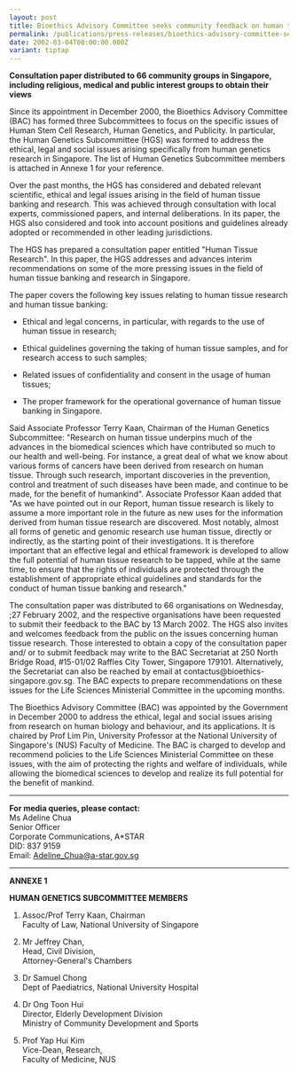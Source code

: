 ```yaml
---
layout: post
title: Bioethics Advisory Committee seeks community feedback on human tissue research
permalink: /publications/press-releases/bioethics-advisory-committee-seeks-community-feedback-on-human-tissue-research/
date: 2002-03-04T00:00:00.000Z
variant: tiptap
---
```

<p><strong>Consultation paper distributed to 66 community groups in Singapore, including religious, medical and public interest groups to obtain their views</strong>
</p>
<p>Since its appointment in December 2000, the Bioethics Advisory Committee
(BAC) has formed three Subcommittees to focus on the specific issues of
Human Stem Cell Research, Human Genetics, and Publicity. In particular,
the Human Genetics Subcommittee (HGS) was formed to address the ethical,
legal and social issues arising specifically from human genetics research
in Singapore. The list of Human Genetics Subcommittee members is attached
in Annexe 1 for your reference.</p>
<p>Over the past months, the HGS has considered and debated relevant scientific,
ethical and legal issues arising in the field of human tissue banking and
research. This was achieved through consultation with local experts, commissioned
papers, and internal deliberations. In its paper, the HGS also considered
and took into account positions and guidelines already adopted or recommended
in other leading jurisdictions.</p>
<p>The HGS has prepared a consultation paper entitled "Human Tissue Research".
In this paper, the HGS addresses and advances interim recommendations on
some of the more pressing issues in the field of human tissue banking and
research in Singapore.</p>
<p>The paper covers the following key issues relating to human tissue research
and human tissue banking:</p>
<ul data-tight="true" class="tight">
<li>
<p>Ethical and legal concerns, in particular, with regards to the use of
human tissue in research;</p>
</li>
<li>
<p>Ethical guidelines governing the taking of human tissue samples, and for
research access to such samples;</p>
</li>
<li>
<p>Related issues of confidentiality and consent in the usage of human tissues;</p>
</li>
<li>
<p>The proper framework for the operational governance of human tissue banking
in Singapore.</p>
</li>
</ul>
<p>Said Associate Professor Terry Kaan, Chairman of the Human Genetics Subcommittee:
"Research on human tissue underpins much of the advances in the biomedical
sciences which have contributed so much to our health and well-being. For
instance, a great deal of what we know about various forms of cancers have
been derived from research on human tissue. Through such research, important
discoveries in the prevention, control and treatment of such diseases have
been made, and continue to be made, for the benefit of humankind". Associate
Professor Kaan added that "As we have pointed out in our Report, human
tissue research is likely to assume a more important role in the future
as new uses for the information derived from human tissue research are
discovered. Most notably, almost all forms of genetic and genomic research
use human tissue, directly or indirectly, as the starting point of their
investigations. It is therefore important that an effective legal and ethical
framework is developed to allow the full potential of human tissue research
to be tapped, while at the same time, to ensure that the rights of individuals
are protected through the establishment of appropriate ethical guidelines
and standards for the conduct of human tissue banking and research."</p>
<p>The consultation paper was distributed to 66 organisations on Wednesday,
;27 February 2002, and the respective organisations have been requested
to submit their feedback to the BAC by 13 March 2002. The HGS also invites
and welcomes feedback from the public on the issues concerning human tissue
research. Those interested to obtain a copy of the consultation paper and/
or to submit feedback may write to the BAC Secretariat at 250 North Bridge
Road, #15-01/02 Raffles City Tower, Singapore 179101. Alternatively, the
Secretariat can also be reached by email at contactus@bioethics-singapore.gov.sg.
The BAC expects to prepare recommendations on these issues for the Life
Sciences Ministerial Committee in the upcoming months.</p>
<p>The Bioethics Advisory Committee (BAC) was appointed by the Government
in December 2000 to address the ethical, legal and social issues arising
from research on human biology and behaviour, and its applications. It
is chaired by Prof Lim Pin, University Professor at the National University
of Singapore's (NUS) Faculty of Medicine. The BAC is charged to develop
and recommend policies to the Life Sciences Ministerial Committee on these
issues, with the aim of protecting the rights and welfare of individuals,
while allowing the biomedical sciences to develop and realize its full
potential for the benefit of mankind.</p>
<hr>
<p><strong>For media queries, please contact:</strong>
<br>Ms Adeline Chua
<br>Senior Officer
<br>Corporate Communications, A*STAR
<br>DID: 837 9159
<br>Email: <a href="mailto:Adeline_Chua@a-star.gov.sg" rel="noopener noreferrer nofollow" target="_blank">Adeline_Chua@a-star.gov.sg</a>
</p>
<hr>
<p><strong>ANNEXE 1</strong>
</p>
<p><strong>HUMAN GENETICS SUBCOMMITTEE MEMBERS</strong>
</p>
<ol>
<li>
<p>Assoc/Prof Terry Kaan, Chairman
<br>Faculty of Law, National University of Singapore</p>
</li>
<li>
<p>Mr Jeffrey Chan,
<br>Head, Civil Division,
<br>Attorney-General's Chambers</p>
</li>
<li>
<p>Dr Samuel Chong
<br>Dept of Paediatrics, National University Hospital</p>
</li>
<li>
<p>Dr Ong Toon Hui
<br>Director, Elderly Development Division
<br>Ministry of Community Development and Sports</p>
</li>
<li>
<p>Prof Yap Hui Kim
<br>Vice-Dean, Research,
<br>Faculty of Medicine, NUS</p>
</li>
</ol>
<p></p>